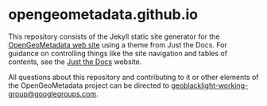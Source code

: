 # opengeometadata.github.io

This repository consists of the Jekyll static site generator for the [OpenGeoMetadata web site](https://opengeometadata.github.io) using a theme from Just the Docs.  For guidance on controlling things like the site navigation and tables of contents, see the [Just the Docs](https://just-the-docs.github.io/just-the-docs/) website.

All questions about this repository and contributing to it or other elements of the OpenGeoMetadata project can be directed to geoblacklight-working-group@googlegroups.com.
